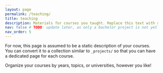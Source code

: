 ```yaml
---
layout: page
permalink: /teaching/
title: teaching
description: Materials for courses you taught. Replace this text with your description.
nav: false # TODO: update later, as only a bachelor project is not yet interesting enough
nav_order: 5
---
```


For now, this page is assumed to be a static description of your courses. You can convert it to a collection similar to `_projects/` so that you can have a dedicated page for each course.

Organize your courses by years, topics, or universities, however you like!
